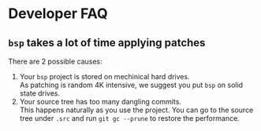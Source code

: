 # Developer FAQ

## `bsp` takes a lot of time applying patches

There are 2 possible causes:

1. Your `bsp` project is stored on mechinical hard drives.  
   As patching is random 4K intensive, we suggest you put `bsp` on solid state drives.
2. Your source tree has too many dangling commits.  
   This happens naturally as you use the project. You can go to the source tree under `.src` and run `git gc --prune` to restore the performance.